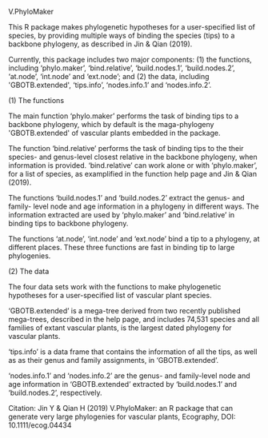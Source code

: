 V.PhyloMaker


This R package makes phylogenetic hypotheses for a user-specified list of species, by providing multiple ways of binding the species (tips) to a backbone phylogeny, as described in Jin & Qian (2019).

Currently, this package includes two major components: (1) the functions, including ‘phylo.maker’, ‘bind.relative’, ‘build.nodes.1’, ‘build.nodes.2’, ‘at.node’, ‘int.node’ and ‘ext.node’; and (2) the data, including 'GBOTB.extended', ‘tips.info’, ‘nodes.info.1’ and ‘nodes.info.2’.

(1) The functions

The main function ‘phylo.maker’ performs the task of binding tips to a backbone phylogeny, which by default is the maga-phylogeny 'GBOTB.extended' of vascular plants embedded in the package.

The function ‘bind.relative’ performs the task of binding tips to the their species- and genus-level closest relative in the backbone phylogeny, when information is provided. ‘bind.relative’ can work alone or with ‘phylo.maker’, for a list of species, as examplified in the function help page and Jin & Qian (2019).

The functions ‘build.nodes.1’ and ‘build.nodes.2’ extract the genus- and family- level node and age information in a phylogeny in different ways. The information extracted are used by ‘phylo.maker’ and ‘bind.relative’ in binding tips to backbone phylogeny.

The functions ‘at.node’, ‘int.node’ and ‘ext.node’ bind a tip to a phylogeny, at different places. These three functions are fast in binding tip to large phylogenies.

(2) The data

The four data sets work with the functions to make phylogenetic hypotheses for a user-specified list of vascular plant species. 

‘GBOTB.extended’ is a mega-tree derived from two recently published mega-trees, described in the help page, and includes 74,531 species and all families of extant vascular plants, is the largest dated phylogeny for vascular plants.

‘tips.info’ is a data frame that contains the information of all the tips, as well as as their genus and family assignments, in ‘GBOTB.extended’.

‘nodes.info.1’ and ‘nodes.info.2’ are the genus- and family-level node and age information in ‘GBOTB.extended’ extracted by ‘build.nodes.1’ and ‘build.nodes.2’, respectively.



Citation:
Jin Y & Qian H (2019) V.PhyloMaker: an R package that can generate very large phylogenies for vascular plants, Ecography, DOI: 10.1111/ecog.04434

